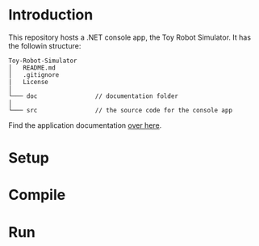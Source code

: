 # Introduction

This repository hosts a .NET console app, the Toy Robot Simulator. It has the followin structure:

```
Toy-Robot-Simulator
│   README.md
│   .gitignore
|   License
│
└─── doc                // documentation folder
│
└─── src                // the source code for the console app

```

Find the application documentation [over here](doc/architecture.md).

# Setup

# Compile

# Run
